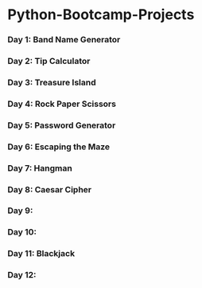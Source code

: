 # Python-Bootcamp-Projects

### Day 1: Band Name Generator
### Day 2: Tip Calculator
### Day 3: Treasure Island
### Day 4: Rock Paper Scissors
### Day 5: Password Generator
### Day 6: Escaping the Maze
### Day 7: Hangman
### Day 8: Caesar Cipher
### Day 9: 
### Day 10: 
### Day 11: Blackjack
### Day 12: 




